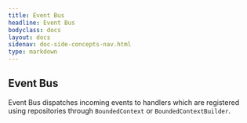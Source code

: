 ```yaml
---
title: Event Bus
headline: Event Bus
bodyclass: docs
layout: docs
sidenav: doc-side-concepts-nav.html
type: markdown
---
```

<h2 class="top">Event Bus</h2> 

Event Bus dispatches incoming events to handlers which are registered using repositories through `BoundedContext` or `BoundedContextBuilder`.


